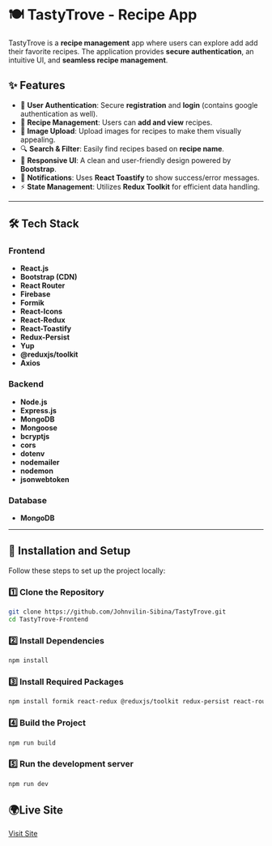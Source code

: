 # 🍽️ TastyTrove - Recipe App

TastyTrove is a **recipe management** app where users can explore add add their favorite recipes. The application provides **secure authentication**, an intuitive UI, and **seamless recipe management**.

## ✨ Features

- 🔐 **User Authentication**: Secure **registration** and **login** (contains google authentication as well).
- 📜 **Recipe Management**: Users can **add and view** recipes.
- 📸 **Image Upload**: Upload images for recipes to make them visually appealing.
- 🔍 **Search & Filter**: Easily find recipes based on **recipe name**.
- 🎨 **Responsive UI**: A clean and user-friendly design powered by **Bootstrap**.
- 🔔 **Notifications**: Uses **React Toastify** to show success/error messages.
- ⚡ **State Management**: Utilizes **Redux Toolkit** for efficient data handling.

---

## 🛠 Tech Stack

### **Frontend**
- **React.js**
- **Bootstrap (CDN)**
- **React Router**
- **Firebase**
- **Formik**
- **React-Icons**
- **React-Redux**
- **React-Toastify**
- **Redux-Persist**
- **Yup**
- **@reduxjs/toolkit**
- **Axios**

### **Backend**
- **Node.js**
- **Express.js**
- **MongoDB**
- **Mongoose**
- **bcryptjs**
- **cors**
- **dotenv**
- **nodemailer**
- **nodemon**
- **jsonwebtoken**

### **Database**
- **MongoDB**
---

## 🚀 Installation and Setup

Follow these steps to set up the project locally:

### 1️⃣ Clone the Repository
```sh
git clone https://github.com/Johnvilin-Sibina/TastyTrove.git
cd TastyTrove-Frontend
```
### 2️⃣ Install Dependencies
```sh
npm install
```
### 3️⃣ Install Required Packages
```sh
npm install formik react-redux @reduxjs/toolkit redux-persist react-router-dom axios firebase dotenv yup react-icons react-toastify
```
### 4️⃣ Build the Project
```sh
npm run build
```
### 5️⃣ Run the development server
```sh
npm run dev
```
## 🌍Live Site
[Visit Site](https://tasty-trove-recipes.netlify.app/)

